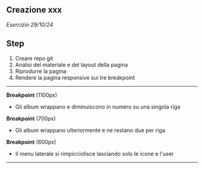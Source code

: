 ## Creazione xxx 
*Esercizio 29/10/24*

## Step
1. Creare repo git
2. Analisi del materiale e del layout della pagina
3. Riprodurre la pagina
4. Rendere la pagina responsive sui tre breakpoint

___

**Breakpoint** (1100px)
- Gli album wrappano e diminuiscono in numero su una singola riga



**Breakpoint** (700px)
- Gli album wrappano ulteriormente e ne restano due per riga

**Breakpoint** (600px)
- Il menu laterale si rimpicciolisce lasciando solo le icone e l'user

___
